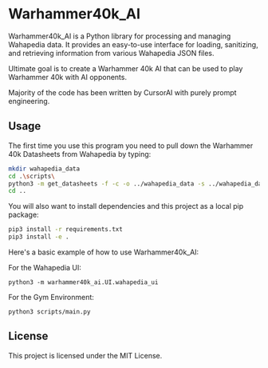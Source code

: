 # Warhammer40k_AI

Warhammer40k_AI is a Python library for processing and managing Wahapedia data. It provides an easy-to-use interface for loading, sanitizing, and retrieving information from various Wahapedia JSON files.

Ultimate goal is to create a Warhammer 40k AI that can be used to play Warhammer 40k with AI opponents.

Majority of the code has been written by CursorAI with purely prompt engineering.

## Usage

The first time you use this program you need to pull down the Warhammer 40k Datasheets from Wahapedia by typing:

```bash
mkdir wahapedia_data
cd .\scripts\
python3 -m get_datasheets -f -c -o ../wahapedia_data -s ../wahapedia_data
cd ..
```

You will also want to install dependencies and this project as a local pip package:

```bash
pip3 install -r requirements.txt
pip3 install -e .
```

Here's a basic example of how to use Warhammer40k_AI:

For the Wahapedia UI:
```
python3 -m warhammer40k_ai.UI.wahapedia_ui
```

For the Gym Environment:
```
python3 scripts/main.py
```

## License

This project is licensed under the MIT License.